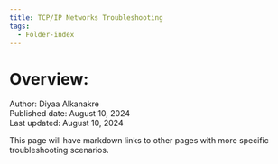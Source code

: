 ```yaml
---
title: TCP/IP Networks Troubleshooting
tags:
  - Folder-index
---
```


# Overview:

Author: Diyaa Alkanakre<br>
Published date: August 10, 2024<br>
Last updated: August 10, 2024<br>

This page will have markdown links to other pages with more specific troubleshooting scenarios. 
